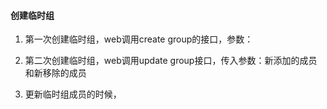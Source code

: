 #### 创建临时组
1. 第一次创建临时组，web调用create group的接口，参数：

2. 第二次创建临时组，web调用update group接口，传入参数：新添加的成员和新移除的成员

3. 更新临时组成员的时候，
